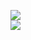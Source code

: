 [![](https://img.shields.io/badge/Made%20With-Github%20Spray-lightgrey.svg?style=for-the-badge&logo=github)](https://github.com/Annihil/github-spray#27353)  
[![](https://i.imgur.com/2DrTn0Z.gif)](https://github.com/Annihil/github-spray)